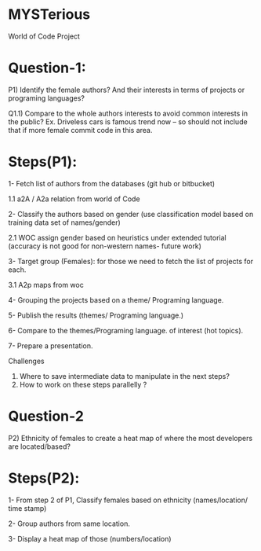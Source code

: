 # MYSTerious
World of Code Project

# Question-1:
P1) Identify the female authors? And their interests in terms of projects or programing languages?

Q1.1) Compare to the whole authors interests to avoid common interests in the public? Ex. Driveless cars is famous trend now – so should not include that if more female commit code in this area. 

# Steps(P1):

1-	Fetch list of authors from the databases (git hub or bitbucket)

1.1 a2A / A2a relation from world of Code 

2-	Classify the authors based on gender (use classification model based on training data set of names/gender)

2.1 WOC assign gender based on heuristics under extended tutorial (accuracy is not good for non-western names- future work)

3-	Target group (Females): for those we need to fetch the list of projects for each.

3.1 A2p maps from woc

4-	Grouping the projects based on a theme/ Programing language. 

5-	Publish the results (themes/ Programing language.)

6-	Compare to the themes/Programing language.  of interest (hot topics). 

7-	Prepare a presentation.

Challenges
1.	Where to save intermediate data to manipulate in the next steps? 
2.	How to work on these steps parallelly ?

# Question-2
P2) Ethnicity of females to create a heat map of where the most developers are located/based?

# Steps(P2):
1-	From step 2 of P1, Classify females based on ethnicity (names/location/ time stamp) 

2-	Group authors from same location. 

3-	Display a heat map of those (numbers/location)
